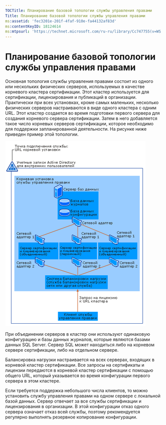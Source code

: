 ```yaml
---
TOCTitle: Планирование базовой топологии службы управления правами
Title: Планирование базовой топологии службы управления правами
ms:assetid: 'fec3201e-201f-4faf-910e-fa44132af83d'
ms:contentKeyID: 18124614
ms:mtpsurl: 'https://technet.microsoft.com/ru-ru/library/Cc747755(v=WS.10)'
---
```


Планирование базовой топологии службы управления правами
========================================================

Основная топология службы управления правами состоит из одного или нескольких физических серверов, используемых в качестве корневого кластера сертификации. Этот кластер используется для сертификации, лицензирования и публикаций в организации. Практически при всех установках, кроме самых маленьких, несколько физических серверов настраиваются в виде одного кластера с одним URL. Этот кластер создается во время подготовки первого сервера для создания корневого сервера сертификации. Затем в него добавляется такое число корневых серверов сертификации, которое необходимо для поддержки запланированной деятельности. На рисунке ниже приведен пример этой топологии.

![](/security-updates/images/Cc747755.a3332719-4d25-4694-a89a-7c31fd97ca3b(WS.10).gif)

При объединении серверов в кластер они используют одинаковую конфигурацию и базы данных журналов, которые являются базами данных SQL Server. Сервер SQL может находиться либо на корневом сервере сертификации, либо на отдельном сервере.

Балансировка нагрузки настраивается на всех серверах, входящих в корневой кластер сертификации. Все запросы на сертификаты и лицензии передаются в корневой кластер сертификации с помощью общего URL, который указывается во время конфигурации первого сервера в этом кластере.

Если требуется поддержка небольшого числа клиентов, то можно установить службу управления правами на одном сервере с локальной базой данных. Сервер отвечает за все службы сертификации и лицензирования в организации. В этой конфигурации отказ одного сервера означает отказ всей службы, поэтому рекомендуется регулярно выполнять резервное копирование конфигурации.

